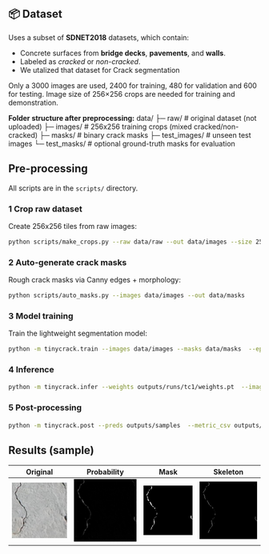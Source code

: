 
## 📦 Dataset

Uses a subset of **SDNET2018** datasets, which contain:
- Concrete surfaces from **bridge decks**, **pavements**, and **walls**.  
- Labeled as *cracked* or *non-cracked*. 
- We utalized that dataset for Crack segmentation 

Only a 3000 images are used, 2400 for training, 480 for validation and 600 for testing. Image size of 256×256 crops are needed for training and demonstration.

**Folder structure after preprocessing:**
data/
├─ raw/ # original dataset (not uploaded)
├─ images/ # 256x256 training crops (mixed cracked/non-cracked)
├─ masks/ # binary crack masks
├─ test_images/ # unseen test images
└─ test_masks/ # optional ground-truth masks for evaluation

## Pre-processing

All scripts are in the `scripts/` directory.

### 1 Crop raw dataset
Create 256x256 tiles from raw images:
```bash
python scripts/make_crops.py --raw data/raw --out data/images --size 256 --stride 256
```

### 2 Auto-generate crack masks
Rough crack masks via Canny edges + morphology:
```bash
python scripts/auto_masks.py --images data/images --out data/masks 
```


### 3 Model training
Train the lightweight segmentation model:
```bash
python -m tinycrack.train --images data/images --masks data/masks  --epochs 80 --batch 8 --alpha 0.5 --save outputs/runs/
```

### 4 Inference
``` bash
python -m tinycrack.infer --weights outputs/runs/tc1/weights.pt  --images data/test_images --out outputs/samples

```

### 5 Post-processing 
``` bash
python -m tinycrack.post --preds outputs/samples  --metric_csv outputs/samples/metrics.csv --thr 0.5

```

## Results (sample)


| Original | Probability | Mask | Skeleton |
|-----------|-------------|------|-----------|
| ![orig](samples_readme/7010-192_0_0.png) | ![prob](samples_readme/7010-192_0_0_prob.png) | ![mask](samples_readme/7010-192_0_0_prob_mask.png) | ![skel](samples_readme/7010-192_0_0_prob_skel.png) |
